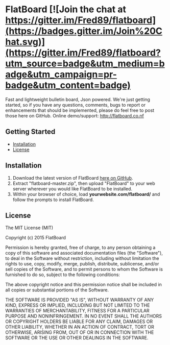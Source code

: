 FlatBoard   [![Join the chat at https://gitter.im/Fred89/flatboard](https://badges.gitter.im/Join%20Chat.svg)](https://gitter.im/Fred89/flatboard?utm_source=badge&utm_medium=badge&utm_campaign=pr-badge&utm_content=badge)
===================

Fast and lightweight bulletin board, Json powered.
We're just getting started, so if you have any questions, comments, bugs to report or enhancements that should be implemented, please do feel free to post those here on GitHub.
Online demo/support: http://flatboard.co.nf

## Getting Started
- [Installation](#installation)
- [License](#license)

## Installation
1. Download the latest version of FlatBoard [here on GitHub](https://github.com/Fred89/flatboard/archive/master.zip).
2. Extract "flatboard-master.zip", then upload "FlatBoard" to your web server wherever you would like FlatBoard to be installed. 
3. Within your browser of choice, load **yourwebsite.com/flatboard/** and follow the prompts to install FlatBoard.

## License
The MIT License (MIT)  
  
Copyright (c) 2015 FlatBoard  
  
Permission is hereby granted, free of charge, to any person obtaining a copy
of this software and associated documentation files (the "Software"), to deal
in the Software without restriction, including without limitation the rights
to use, copy, modify, merge, publish, distribute, sublicense, and/or sell
copies of the Software, and to permit persons to whom the Software is
furnished to do so, subject to the following conditions:
  
The above copyright notice and this permission notice shall be included in
all copies or substantial portions of the Software.  
  
THE SOFTWARE IS PROVIDED "AS IS", WITHOUT WARRANTY OF ANY KIND, EXPRESS OR
IMPLIED, INCLUDING BUT NOT LIMITED TO THE WARRANTIES OF MERCHANTABILITY,
FITNESS FOR A PARTICULAR PURPOSE AND NONINFRINGEMENT. IN NO EVENT SHALL THE
AUTHORS OR COPYRIGHT HOLDERS BE LIABLE FOR ANY CLAIM, DAMAGES OR OTHER
LIABILITY, WHETHER IN AN ACTION OF CONTRACT, TORT OR OTHERWISE, ARISING FROM,
OUT OF OR IN CONNECTION WITH THE SOFTWARE OR THE USE OR OTHER DEALINGS IN
THE SOFTWARE.
